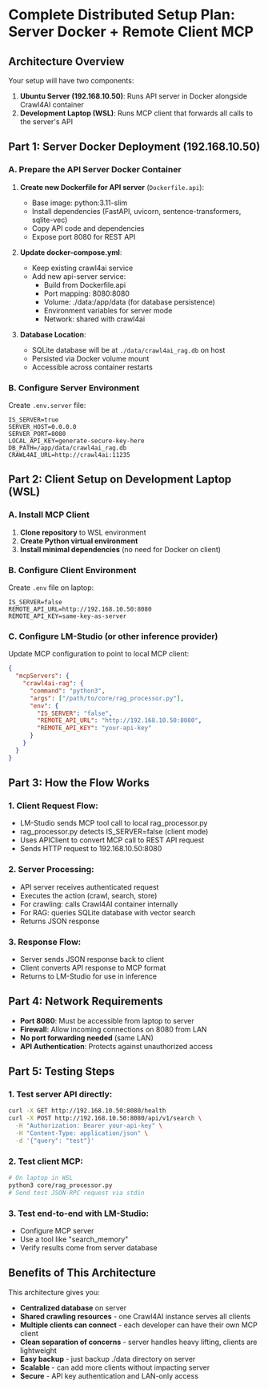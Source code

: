 # Complete Distributed Setup Plan: Server Docker + Remote Client MCP

## Architecture Overview
Your setup will have two components:
1. **Ubuntu Server (192.168.10.50)**: Runs API server in Docker alongside Crawl4AI container
2. **Development Laptop (WSL)**: Runs MCP client that forwards all calls to the server's API

## Part 1: Server Docker Deployment (192.168.10.50)

### A. Prepare the API Server Docker Container
1. **Create new Dockerfile for API server** (`Dockerfile.api`):
   - Base image: python:3.11-slim
   - Install dependencies (FastAPI, uvicorn, sentence-transformers, sqlite-vec)
   - Copy API code and dependencies
   - Expose port 8080 for REST API

2. **Update docker-compose.yml**:
   - Keep existing crawl4ai service
   - Add new api-server service:
     - Build from Dockerfile.api
     - Port mapping: 8080:8080
     - Volume: ./data:/app/data (for database persistence)
     - Environment variables for server mode
     - Network: shared with crawl4ai

3. **Database Location**:
   - SQLite database will be at `./data/crawl4ai_rag.db` on host
   - Persisted via Docker volume mount
   - Accessible across container restarts

### B. Configure Server Environment
Create `.env.server` file:
```
IS_SERVER=true
SERVER_HOST=0.0.0.0
SERVER_PORT=8080
LOCAL_API_KEY=generate-secure-key-here
DB_PATH=/app/data/crawl4ai_rag.db
CRAWL4AI_URL=http://crawl4ai:11235
```

## Part 2: Client Setup on Development Laptop (WSL)

### A. Install MCP Client
1. **Clone repository** to WSL environment
2. **Create Python virtual environment**
3. **Install minimal dependencies** (no need for Docker on client)

### B. Configure Client Environment
Create `.env` file on laptop:
```
IS_SERVER=false
REMOTE_API_URL=http://192.168.10.50:8080
REMOTE_API_KEY=same-key-as-server
```

### C. Configure LM-Studio (or other inference provider)
Update MCP configuration to point to local MCP client:
```json
{
  "mcpServers": {
    "crawl4ai-rag": {
      "command": "python3",
      "args": ["/path/to/core/rag_processor.py"],
      "env": {
        "IS_SERVER": "false",
        "REMOTE_API_URL": "http://192.168.10.50:8080",
        "REMOTE_API_KEY": "your-api-key"
      }
    }
  }
}
```

## Part 3: How the Flow Works

### 1. Client Request Flow:
   - LM-Studio sends MCP tool call to local rag_processor.py
   - rag_processor.py detects IS_SERVER=false (client mode)
   - Uses APIClient to convert MCP call to REST API request
   - Sends HTTP request to 192.168.10.50:8080

### 2. Server Processing:
   - API server receives authenticated request
   - Executes the action (crawl, search, store)
   - For crawling: calls Crawl4AI container internally
   - For RAG: queries SQLite database with vector search
   - Returns JSON response

### 3. Response Flow:
   - Server sends JSON response back to client
   - Client converts API response to MCP format
   - Returns to LM-Studio for use in inference

## Part 4: Network Requirements

- **Port 8080**: Must be accessible from laptop to server
- **Firewall**: Allow incoming connections on 8080 from LAN
- **No port forwarding needed** (same LAN)
- **API Authentication**: Protects against unauthorized access

## Part 5: Testing Steps

### 1. Test server API directly:
```bash
curl -X GET http://192.168.10.50:8080/health
curl -X POST http://192.168.10.50:8080/api/v1/search \
  -H "Authorization: Bearer your-api-key" \
  -H "Content-Type: application/json" \
  -d '{"query": "test"}'
```

### 2. Test client MCP:
```bash
# On laptop in WSL
python3 core/rag_processor.py
# Send test JSON-RPC request via stdin
```

### 3. Test end-to-end with LM-Studio:
   - Configure MCP server
   - Use a tool like "search_memory"
   - Verify results come from server database

## Benefits of This Architecture

This architecture gives you:
- **Centralized database** on server
- **Shared crawling resources** - one Crawl4AI instance serves all clients
- **Multiple clients can connect** - each developer can have their own MCP client
- **Clean separation of concerns** - server handles heavy lifting, clients are lightweight
- **Easy backup** - just backup ./data directory on server
- **Scalable** - can add more clients without impacting server
- **Secure** - API key authentication and LAN-only access